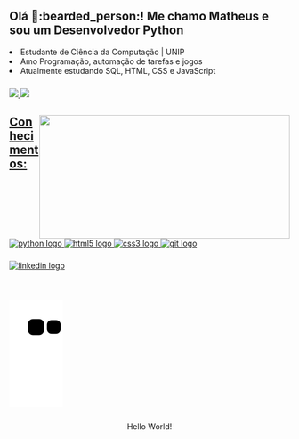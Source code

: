 <h2 align="left">Olá 👋:bearded_person:! Me chamo Matheus e sou um Desenvolvedor Python</h2>
<li> Estudante de Ciência da Computação | UNIP </li>
<li> Amo Programação, automação de tarefas e jogos </li>
<li> Atualmente estudando SQL, HTML, CSS e JavaScript </li>
 
###

<div>
  <a href="https://github.com/Print-TesteServer">
  <img height="180em" src="https://github-readme-stats.vercel.app/api?username=Print-TesteServer&show_icons=true&theme=dracula&include_all_commits=true&count_private=true"/>
  <img height="180em" src="https://github-readme-stats.vercel.app/api/top-langs/?username=Print-TesteServer&layout=compact&langs_count=16&theme=dracula"/>
</div>
 
###
 
<img align="right" width=450 height="222,5" src="https://programathor.com.br/blog/wp-content/uploads/2018/05/fast-typing.gif"  />
 
###
 
## Conhecimentos:
<div align="left">
  <img src="https://cdn.jsdelivr.net/gh/devicons/devicon/icons/python/python-original.svg" height="80" width="80" alt="python logo"  />
  <img src="https://cdn.jsdelivr.net/gh/devicons/devicon/icons/html5/html5-original.svg" height="80" width="80" alt="html5 logo"  />
  <img src="https://cdn.jsdelivr.net/gh/devicons/devicon/icons/css3/css3-original.svg" height="80" width="80" alt="css3 logo"  />
  <img src="https://cdn.jsdelivr.net/gh/devicons/devicon/icons/git/git-original.svg" height="80" width="80" alt="git logo"  /> 
  
</div>

###

  <a href="https://www.linkedin.com/in/ferreir4/" target="_blank">
    <img src="https://img.shields.io/static/v1?message=LinkedIn&logo=linkedin&label=&color=0077B5&logoColor=white&labelColor=&style=for-the-badge" height="60"  width="330" alt="linkedin logo"  />
  </a>
</div>

###

<br clear="both">

![Snake animation](https://github.com/Print-TesteServer/Print-TesteServer/blob/output/github-contribution-grid-snake.svg)

###

<p align="center">Hello World!</p>
